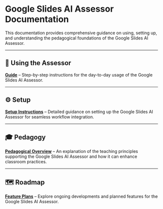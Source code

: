 # Google Slides AI Assessor Documentation

This documentation provides comprehensive guidance on using, setting up, and understanding the pedagogical foundations of the Google Slides AI Assessor.

---

## 📘 Using the Assessor

[**Guide**](./howTos/README.md) – Step-by-step instructions for the day-to-day usage of the Google Slides AI Assessor.

---

## ⚙️ Setup

[**Setup Instructions**](./setup/README.md) – Detailed guidance on setting up the Google Slides AI Assessor for seamless workflow integration.

---

## 🎓 Pedagogy

[**Pedagogical Overview**](./pedagogy/README.md) – An explanation of the teaching principles supporting the Google Slides AI Assessor and how it can enhance classroom practices.

---

## 🗺️ Roadmap

[**Feature Plans**](./roadmap.md) – Explore ongoing developments and planned features for the Google Slides AI Assessor.

